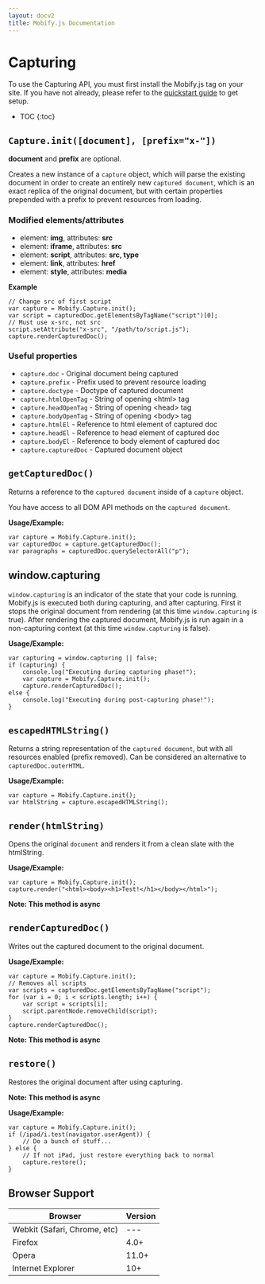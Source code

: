 ```yaml
---
layout: docv2
title: Mobify.js Documentation
---
```


# Capturing

To use the Capturing API, you must first install the Mobify.js tag on your site.
If you have not already, please refer to the  [quickstart guide](/mobifyjs/v2/docs/) to get setup.

* TOC
{:toc}

## `Capture.init([document], [prefix="x-"])`

__document__ and __prefix__ are optional.

Creates a new instance of a `capture` object, which will parse the
existing document in order to create an entirely new `captured document`,
which is an exact replica of the original document, but with certain
properties prepended with a prefix to prevent resources from loading.

### Modified elements/attributes

- element: **img**, attributes: **src**
- element: **iframe**, attributes: **src**
- element: **script**, attributes: **src, type**
- element: **link**, attributes: **href**
- element: **style**, attributes: **media**

**Example**

    // Change src of first script
    var capture = Mobify.Capture.init();
    var script = capturedDoc.getElementsByTagName("script")[0];
    // Must use x-src, not src
    script.setAttribute("x-src", "/path/to/script.js");
    capture.renderCapturedDoc();

### Useful properties

- `capture.doc` - Original document being captured
- `capture.prefix` - Prefix used to prevent resource loading
- `capture.doctype` - Doctype of captured document
- `capture.htmlOpenTag` - String of opening &lt;html&gt; tag
- `capture.headOpenTag` - String of opening &lt;head&gt; tag
- `capture.bodyOpenTag` - String of opening &lt;body&gt; tag
- `capture.htmlEl` - Reference to html element of captured doc
- `capture.headEl` - Reference to head element of captured doc
- `capture.bodyEl` - Reference to body element of captured doc
- `capture.capturedDoc` - Captured document object

## `getCapturedDoc()`

Returns a reference to the `captured document` inside of a `capture`
object.

You have access to all DOM API methods on the `captured document`.

**Usage/Example:**

    var capture = Mobify.Capture.init();
    var capturedDoc = capture.getCapturedDoc();
    var paragraphs = capturedDoc.querySelectorAll("p");

## window.capturing

`window.capturing` is an indicator of the state that your code is running. Mobify.js is executed both during capturing, and after capturing.
First it stops the original document from rendering (at this time
`window.capturing` is true). After rendering the captured document,
Mobify.js is run again in a non-capturing context (at this time
`window.capturing` is false).

**Usage/Example:**

    var capturing = window.capturing || false;
    if (capturing) {
        console.log("Executing during capturing phase!");
        var capture = Mobify.Capture.init();
        capture.renderCapturedDoc();
    else {
        console.log("Executing during post-capturing phase!");
    }


## `escapedHTMLString()`

Returns a string representation of the `captured document`, but with
all resources enabled (prefix removed). Can be considered an
alternative to `capturedDoc.outerHTML`.

**Usage/Example:**

    var capture = Mobify.Capture.init();
    var htmlString = capture.escapedHTMLString();

## `render(htmlString)`

Opens the original `document` and renders it from a clean slate
with the htmlString.

**Usage/Example:**

    var capture = Mobify.Capture.init();
    capture.render("<html><body><h1>Test!</h1></body></html>");

__Note: This method is async__

## `renderCapturedDoc()`

Writes out the captured document to the original document.

**Usage/Example:**

    var capture = Mobify.Capture.init();
    // Removes all scripts
    var scripts = capturedDoc.getElementsByTagName("script");
    for (var i = 0; i < scripts.length; i++) {
        var script = scripts[i];
        script.parentNode.removeChild(script);
    }
    capture.renderCapturedDoc();

__Note: This method is async__

## `restore()`

Restores the original document after using capturing.

__Note: This method is async__

**Usage/Example:**

    var capture = Mobify.Capture.init();
    if (/ipad/i.test(navigator.userAgent)) {
        // Do a bunch of stuff...
    } else {
        // If not iPad, just restore everything back to normal
        capture.restore();
    }

## Browser Support


| Browser                      | Version |
|------------------------------|---------|
| Webkit (Safari, Chrome, etc) | ---     |
| Firefox                      | 4.0+    |
| Opera                        | 11.0+   |
| Internet Explorer            | 10+     |
